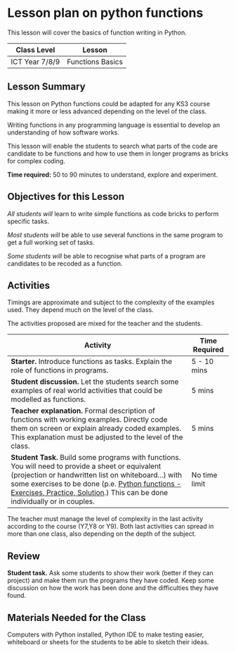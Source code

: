 # Lesson plan on python functions #

This lesson will cover the basics of function writing in Python.

|Class Level | Lesson |
|-------------|------|
|ICT Year 7/8/9  | Functions Basics |

## Lesson Summary ##
This lesson on Python functions could be adapted for any KS3 course making it more or less advanced depending on the level of the class.

Writing functions in any programming language is essential to develop an understanding of how software works.

This lesson will enable the students to search what parts of the code are candidate to be functions and how to use them in longer programs as bricks for complex coding.

**Time required:** 50 to 90 minutes to understand, explore and experiment.

## Objectives for this Lesson ##
_All students will_ learn to write simple functions as code bricks to perform specific tasks.

_Most students will_ be able to use several functions in the same program to get a full working set of tasks.

_Some students will_ be able to recognise what parts of a program are candidates to be recoded as a function.

## Activities ##
Timings are approximate and subject to the complexity of the examples used. They depend much on the level of the class.

The activities proposed are mixed for the teacher and the students.  

| Activity | Time Required |
|------|--------|
| **Starter.** Introduce functions as tasks. Explain the role of functions in programs.  | 5 - 10 mins |
| **Student discussion.** Let the students search some examples of real world activities that could be modelled as functions. |5 mins|
| **Teacher explanation.** Formal description of functions with working examples. Directly code them on screen or explain already coded examples. This explanation must be adjusted to the level of the class. |5 mins  
| **Student Task.** Build some programs with functions. You will need to provide a sheet or equivalent (projection or handwritten list on whiteboard...) with some exercises to be done (p.e. [Python functions - Exercises, Practice, Solution](https://www.w3resource.com/python-exercises/python-functions-exercises.php).) This can be done individually or in couples.  | No time limit |

The teacher must manage the level of complexity in the last activity according to the course (Y7,Y8 or Y9). Both last activities can spread in more than one class, also depending on the depth of the subject.

## Review ##
**Student task.**  Ask some students to show their work (better if they can project) and make them run the programs they have coded. Keep some discussion on how the work has been done and the difficulties they have found.

## Materials Needed for the Class ##
Computers with Python installed, Python IDE to make testing easier, whiteboard or sheets for the students to be able to sketch their ideas.
